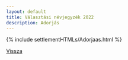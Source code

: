 ```yaml
---
layout: default
title: Választási névjegyzék 2022
description: Adorjás
---
```


{% include settlementHTMLs/Adorjaas.html %}

[Vissza](./)